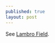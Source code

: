```yaml
---
published: true
layout: post
---
```


See [Lambro Field](http://broismdictionary.com/2015/12/06/Lambro-Field.html).
